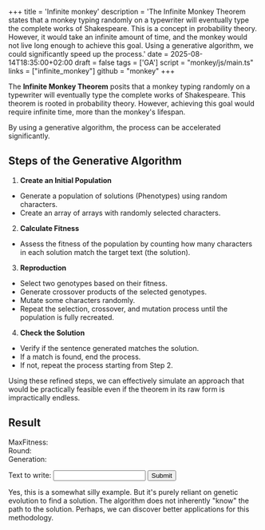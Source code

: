 +++
title = 'Infinite monkey'
description = 'The Infinite Monkey Theorem states that a monkey typing randomly on a typewriter will eventually type the complete works of Shakespeare. This is a concept in probability theory. However, it would take an infinite amount of time, and the monkey would not live long enough to achieve this goal. Using a generative algorithm, we could significantly speed up the process.'
date = 2025-08-14T18:35:00+02:00
draft = false
tags = ['GA']
script = "monkey/js/main.ts"
links = ["infinite_monkey"]
github = "monkey"
+++

The **Infinite Monkey Theorem** posits that a monkey typing randomly on a
typewriter will eventually type the complete works of Shakespeare. This theorem
is rooted in probability theory. However, achieving this goal would require
infinite time, more than the monkey's lifespan.

By using a generative algorithm, the process can be accelerated significantly.

## Steps of the Generative Algorithm

1. **Create an Initial Population**
- Generate a population of solutions (Phenotypes) using random characters.
- Create an array of arrays with randomly selected characters.

2. **Calculate Fitness**
- Assess the fitness of the population by counting how many characters in each
solution match the target text (the solution).

3. **Reproduction**
- Select two genotypes based on their fitness.
- Generate crossover products of the selected genotypes.
- Mutate some characters randomly.
- Repeat the selection, crossover, and mutation process until the population is fully recreated.

4. **Check the Solution**
- Verify if the sentence generated matches the solution.
- If a match is found, end the process.
- If not, repeat the process starting from Step 2.

Using these refined steps, we can effectively simulate an approach that would
be practically feasible even if the theorem in its raw form is impractically
endless.

## Result

<style>
  .letter {
    font-family: 'cmunss', monospace;
    font-size: 2em;
    font-weight: light;
    display: inline-block;
    width: 1em;
    text-align: center;
  }
  .letter-good {
    font-family: 'cmunss', monospace;
    font-size: 2em;
    font-weight: bold;
    display: inline-block;
    width: 1em;
    text-align: center;
  }
</style>

<div>
<div id="result-string"> </div>
<div>MaxFitness: <span id="maxFitness"></span></div>
<div>Round: <span id="round"></span></div>
<div>Generation: <span id="count-string"></span></div>

<label for="targetInput">Text to write:</label>
<input type="text" id="target">
<input type="submit" id="targetSubmit" value="Submit">
</div>

Yes, this is a somewhat silly example. But it's purely reliant on genetic
evolution to find a solution. The algorithm does not inherently "know" 
the path to the solution. Perhaps, we can discover better applications 
for this methodology.
